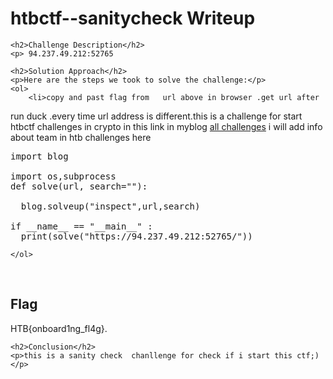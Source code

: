  

<!DOCTYPE html>
<html>
 
<body>
    <h1>htbctf--sanitycheck Writeup </h1>

    <h2>Challenge Description</h2>
    <p> 94.237.49.212:52765 
</p>

    <h2>Solution Approach</h2>
    <p>Here are the steps we took to solve the challenge:</p>
    <ol> 
        <li>copy and past flag from   url above in browser .get url after
run duck .every time url address is different.this is a challenge for start htbctf challenges in crypto
in this link in myblog
<a href="https://github.com/cybersecctf/blog/tree/main/2024/htbctf">all challenges</a>
i will add info about team in htb challenges here
<pre>
import blog

import os,subprocess
def solve(url, search=""):

  blog.solveup("inspect",url,search) 

if __name__ == "__main__" :
  print(solve("https://94.237.49.212:52765/"))
</pre>
    </ol>
<br>
    <h2>Flag</h2>
    <p class="flag">HTB{onboard1ng_fl4g}.
</p>

    <h2>Conclusion</h2>
    <p>this is a sanity check  chanllenge for check if i start this ctf;)</p>

</body>
</html>
